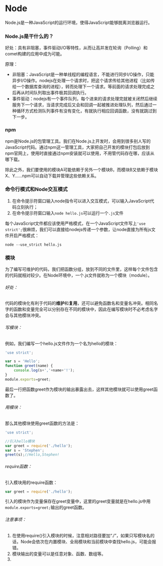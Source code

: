# Node

Node.js是一种JavaScript的运行环境，使得JavaScript能够脱离浏览器运行。

### Node.js是干什么的？

好处：具有非阻塞，事件驱动I/O等特性，从而让高并发在轮询（Polling）和comet构建的应用中成为可能。

原理：

- 非阻塞：JavaScript是一种单线程的编程语言，不能进行同步I/O操作，只能异步I/O操作。nodejs在处理一个请求时，把这个请求传给其他进程（比如传给一个数据库查询的进程），转而处理下一个请求。等前面的请求处理完成之后再从时间队列取出事件极其回调执行。
- 事件驱动：nodejs有一个事件队列，每个进来的请求处理完就被关闭然后继续服务下一个请求，当请求完成后又会和回调一起被推进处理队列，然后通过一种循环方式检测队列事件有没有变化，有就执行相应回调函数，没有就跳过到下一步。

### npm

npm是Node.js的包管理工具。我们在Node.js上开发时，会用到很多别人写的JavaScript代码。通过npm这一管理工具，大家把自己开发的模块打包后放到npm官网上，使用时直接通过npm安装就可以使用，不用管代码存在哪，应该从哪下载。

除此之外，我们要使用的模块A可能依赖于另外一个模块B，而模块B又依赖于模块X、Y……npm可以自动下载并管理这些依赖关系。

### 命令行模式和Node交互模式

1. 在命令提示符窗口输入node指令可以进入交互模式，可以输入JavaScript代码立刻执行；
2. 在命令提示符窗口输入```node hello.js```可以运行一个```.js```文件

每个JavaScript文件都应该使用严格模式，在一个JavaScript文件写上```'use strict';```很麻烦，我们可以直接给nodejs传递一个参数，让node直接为所有js文件开启严格模式：

```
node --use_strict hello.js
```

### 模块

为了编写可维护的代码，我们把函数分组，放到不同的文件里，这样每个文件包含的代码就相对较少。在Node环境中，一个.js文件就称为一个模块（module）。

###### 好处：

代码的模块化有利于代码的**维护**和**复用**，还可以避免函数名和变量名冲突。相同名字的函数和变量完全可以分别存在不同的模块中，因此在编写模块时不必考虑名字会与其他模块冲突。



###### 写模块：

例如，我们编写一个hello.js文件作为一个名为hello的模块：

```js
'use strict';

var s = 'Hello';
function greet(name) {
    console.log(s+','+name+'!');
}
module.exports=greet;
```

最后一行把函数greet作为模块的输出暴露出去，这样其他模块就可以使用greet函数了。

###### 用模块：

那么其他模块使用greet函数的方法是：

```javascript
'use strict';

//引入hello模块
var greet = require('./hello');
var s = 'Stephen';
greet(s);//Hello,Stephen!
```

###### require函数：

引入模块用的require函数：

```js
var greet = require('./hello');
```

引入的模块作为变量保存在greet变量中，这里的greet变量就是在hello.js中用```module.exports=greet;```输出的greet函数。

###### 注意事项：

1. 在使用require()引入模块的时候，注意相对路径要加“./”，如果只写模块名的话，Node会依次在内置模块、全局模块和当前模块中查找hello.js，可能会报错。
2. 模块输出的变量可以是任意对象、函数、数组等。
3. 